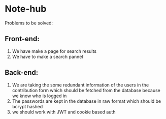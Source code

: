 # Note-hub

Problems to be solved:

## Front-end:
1. We have make a page for search results
2. We have to make a search pannel

## Back-end:
1. We are taking the some redundant information of the users in the contribution form which should be fetched from the database because we know who is logged in 
2. The passwords are kept in the database in raw format which should be bcrypt hashed 
3. we should work with JWT and cookie based auth 

